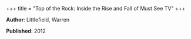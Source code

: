 +++
title = "Top of the Rock: Inside the Rise and Fall of Must See TV"
+++



**Author**: Littlefield, Warren

**Published**: 2012
